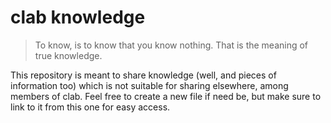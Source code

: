 # clab knowledge

> To know, is to know that you know nothing. That is the meaning of true knowledge.

This repository is meant to share knowledge (well, and pieces of information too) which is not suitable for sharing elsewhere, among members of clab. Feel free to create a new file if need be, but make sure to link to it from this one for easy access. 

